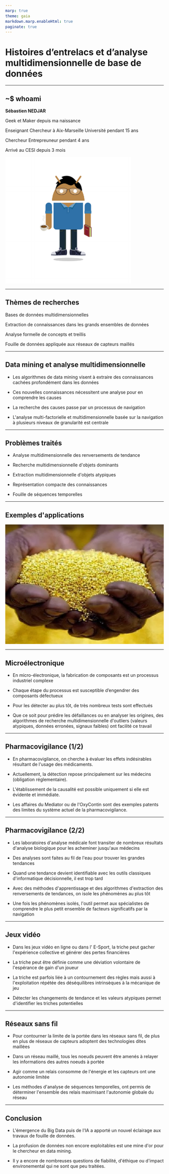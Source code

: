 ```yaml
---
marp: true
theme: gaia
markdown.marp.enableHtml: true
paginate: true
---
```


<style>

section {
  background-color: #fefefe;
  color: #333;
}

img[alt~="center"] {
  display: block;
  margin: 0 auto;
}
blockquote {
  background: #ffedcc;
  border-left: 10px solid #d1bf9d;
  margin: 1.5em 10px;
  padding: 0.5em 10px;
}
blockquote:before{
  content: unset;
}
blockquote:after{
  content: unset;
}
</style>

<!-- _class: lead -->
# Histoires d’entrelacs et d’analyse multidimensionnelle de base de données

---

## ~$ whoami

**Sébastien NEDJAR**

Geek et Maker depuis ma naissance

Enseignant Chercheur à Aix-Marseille Université pendant 15 ans

Chercheur Entrepreuneur pendant 4 ans

Arrivé au CESI depuis 3 mois

![bg left:30%](moi.png)

---

## Thèmes de recherches

Bases de données multidimensionnelles

Extraction de connaissances dans les grands ensembles de données

Analyse formelle de concepts et treillis

Fouille de données appliquée aux réseaux de capteurs maillés

---

## Data mining et analyse multidimensionnelle

- Les algorithmes de data mining visent à extraire des connaissances cachées profondément dans les données

- Ces nouvelles connaissances nécessitent une analyse pour en comprendre les causes

- La recherche des causes passe par un processus de navigation

- L'analyse multi-factorielle et multidimensionnelle basée sur la navigation à plusieurs niveaux de granularité est centrale

---

## Problèmes traités

- Analyse multidimensionnelle des renversements de tendance

- Recherche multidimensionnelle d'objets dominants

- Extraction multidimensionnelle d'objets atypiques

- Représentation compacte des connaissances

- Fouille de séquences temporelles

---

## Exemples d'applications

![bg left](datamining.jpg)

---

## Microélectronique

- En micro-électronique, la fabrication de composants est un processus industriel complexe

- Chaque étape du processus est susceptible d’engendrer des composants défectueux

- Pour les détecter au plus tôt, de très nombreux tests sont effectués

- Que ce soit pour prédire les défaillances ou en analyser les origines, des algorithmes de recherche multidimensionnelle d'outliers (valeurs atypiques, données erronées, signaux faibles) ont facilité ce travail

---

## Pharmacovigilance (1/2)

- En pharmacovigilance, on cherche à évaluer les effets indésirables résultant de l'usage des médicaments.

- Actuellement, la détection repose principalement sur les médecins (obligation réglementaire).

- L'établissement de la causalité est possible uniquement si elle est évidente et immédiate.

- Les affaires du Mediator ou de l'OxyContin sont des exemples patents des limites du système actuel de la pharmacovigilance.

---

## Pharmacovigilance (2/2)

- Les laboratoires d'analyse médicale font transiter de nombreux résultats d'analyse biologique pour les acheminer jusqu'aux médecins

- Des analyses sont faites au fil de l'eau pour trouver les grandes tendances

- Quand une tendance devient identifiable avec les outils classiques d'informatique décisionnelle, il est trop tard

- Avec des méthodes d'apprentissage et des algorithmes d'extraction des renversements de tendances, on isole les phénomènes au plus tôt

- Une fois les phénomènes isolés, l'outil permet aux spécialistes de comprendre le plus petit ensemble de facteurs significatifs par la navigation

---

## Jeux vidéo

- Dans les jeux vidéo en ligne ou dans l' E-Sport, la triche peut gacher l'expérience collective et générer des pertes financières

- La triche peut être définie comme une déviation volontaire de l'espérance de gain d'un joueur

- La triche est parfois liée à un contournement des règles mais aussi à l'exploitation répétée des déséquilibres intrinsèques à la mécanique de jeu

- Détecter les changements de tendance et les valeurs atypiques permet d'identifier les triches potentielles

---

## Réseaux sans fil

- Pour contourner la limite de la portée dans les réseaux sans fil, de plus en plus de réseaux de capteurs adoptent des technologies dites maillées

- Dans un réseau maillé, tous les noeuds peuvent être amenés à relayer les informations des autres noeuds à portée

- Agir comme un relais consomme de l'énergie et les capteurs ont une autonomie limitée

- Les méthodes d'analyse de séquences temporelles, ont permis de déterminer l'ensemble des relais maximisant l'autonomie globale du réseau

---

## Conclusion

- L'émergence du Big Data puis de l'IA a apporté un nouvel éclairage aux travaux de fouille de données.

- La profusion de données non encore exploitables est une mine d'or pour le chercheur en data mining.

- Il y a encore de nombreuses questions de fiabilité, d'éthique ou d'impact environemental qui ne sont que peu traitées.

